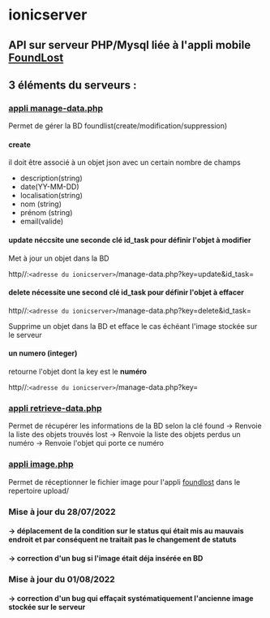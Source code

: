 # ionicserver

## API sur serveur PHP/Mysql liée à l'appli mobile [FoundLost](https://github.com/codeuronline/appli-ionic/tree/master/ionicfoundlost/foundlost)

## 3 éléments du serveurs :

### [appli manage-data.php](https://github.com/codeuronline/ionicserver/blob/main/manage-data.php)

Permet de gérer la BD foundlist(create/modification/suppression)

#### create
il doit être associé à un objet json avec un certain nombre de champs

* description(string)
* date(YY-MM-DD)
* localisation(string)
* nom (string)
* prénom (string)
* email(valide)

#### update néccsite une seconde clé id_task pour définir l'objet à modifier

Met à jour un objet dans la BD

http//:`<adresse du ionicserver>`/manage-data.php?key=update&id_task=

#### delete nécessite une second clé id_task pour définir l'objet à effacer
  
http//:`<adresse du ionicserver>`/manage-data.php?key=delete&id_task=

Supprime un objet dans la BD et efface le cas échéant l'image stockée sur le serveur

#### un numero (integer)

retourne l'objet dont la key est le **numéro**

http//:`<adresse du ionicserver>`/manage-data.php?key=

### [appli retrieve-data.php](https://github.com/codeuronline/ionicserver/blob/main/retrieve-data.php)

Permet de récupérer les informations de la BD selon la clé
 found -> Renvoie la liste des objets trouvés
 lost  -> Renvoie la liste des objets perdus
 un numéro -> Renvoie l'objet qui porte ce numéro



### [appli image.php](https://github.com/codeuronline/ionicserver/blob/main/image.php)

Permet de réceptionner le fichier image pour l'appli [foundlost](https://github.com/codeuronline/appli-ionic/tree/master/ionicfoundlost/foundlost) dans le repertoire upload/
### Mise à jour du 28/07/2022
#### -> déplacement de la condition sur le status qui était mis au mauvais endroit et par conséquent ne traitait pas le changement de statuts
#### -> correction d'un bug si l'image était déja insérée en BD 
### Mise à jour du 01/08/2022
#### -> correction d'un bug qui effaçait systématiquement l'ancienne image stockée sur le serveur
